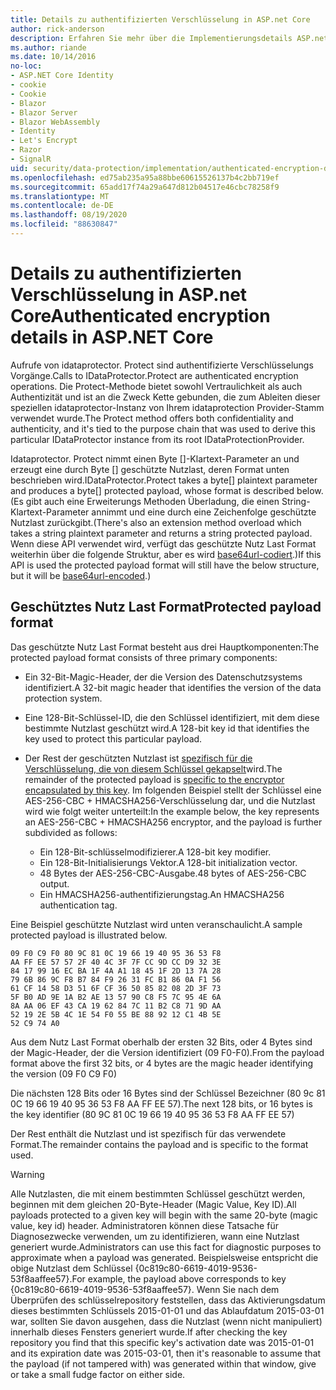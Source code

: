 ```yaml
---
title: Details zu authentifizierten Verschlüsselung in ASP.net Core
author: rick-anderson
description: Erfahren Sie mehr über die Implementierungsdetails ASP.net Core authentifizierte Verschlüsselung für den Datenschutz.
ms.author: riande
ms.date: 10/14/2016
no-loc:
- ASP.NET Core Identity
- cookie
- Cookie
- Blazor
- Blazor Server
- Blazor WebAssembly
- Identity
- Let's Encrypt
- Razor
- SignalR
uid: security/data-protection/implementation/authenticated-encryption-details
ms.openlocfilehash: ed75ab235a95a88bbe60615526137b4c2bb719ef
ms.sourcegitcommit: 65add17f74a29a647d812b04517e46cbc78258f9
ms.translationtype: MT
ms.contentlocale: de-DE
ms.lasthandoff: 08/19/2020
ms.locfileid: "88630847"
---
```

# <a name="authenticated-encryption-details-in-aspnet-core"></a><span data-ttu-id="6a942-103">Details zu authentifizierten Verschlüsselung in ASP.net Core</span><span class="sxs-lookup"><span data-stu-id="6a942-103">Authenticated encryption details in ASP.NET Core</span></span>

<a name="data-protection-implementation-authenticated-encryption-details"></a>

<span data-ttu-id="6a942-104">Aufrufe von idataprotector. Protect sind authentifizierte Verschlüsselungs Vorgänge.</span><span class="sxs-lookup"><span data-stu-id="6a942-104">Calls to IDataProtector.Protect are authenticated encryption operations.</span></span> <span data-ttu-id="6a942-105">Die Protect-Methode bietet sowohl Vertraulichkeit als auch Authentizität und ist an die Zweck Kette gebunden, die zum Ableiten dieser speziellen idataprotector-Instanz von Ihrem idataprotection Provider-Stamm verwendet wurde.</span><span class="sxs-lookup"><span data-stu-id="6a942-105">The Protect method offers both confidentiality and authenticity, and it's tied to the purpose chain that was used to derive this particular IDataProtector instance from its root IDataProtectionProvider.</span></span>

<span data-ttu-id="6a942-106">Idataprotector. Protect nimmt einen Byte []-Klartext-Parameter an und erzeugt eine durch Byte [] geschützte Nutzlast, deren Format unten beschrieben wird.</span><span class="sxs-lookup"><span data-stu-id="6a942-106">IDataProtector.Protect takes a byte[] plaintext parameter and produces a byte[] protected payload, whose format is described below.</span></span> <span data-ttu-id="6a942-107">(Es gibt auch eine Erweiterungs Methoden Überladung, die einen String-Klartext-Parameter annimmt und eine durch eine Zeichenfolge geschützte Nutzlast zurückgibt.</span><span class="sxs-lookup"><span data-stu-id="6a942-107">(There's also an extension method overload which takes a string plaintext parameter and returns a string protected payload.</span></span> <span data-ttu-id="6a942-108">Wenn diese API verwendet wird, verfügt das geschützte Nutz Last Format weiterhin über die folgende Struktur, aber es wird [base64url-codiert](https://tools.ietf.org/html/rfc4648#section-5).)</span><span class="sxs-lookup"><span data-stu-id="6a942-108">If this API is used the protected payload format will still have the below structure, but it will be [base64url-encoded](https://tools.ietf.org/html/rfc4648#section-5).)</span></span>

## <a name="protected-payload-format"></a><span data-ttu-id="6a942-109">Geschütztes Nutz Last Format</span><span class="sxs-lookup"><span data-stu-id="6a942-109">Protected payload format</span></span>

<span data-ttu-id="6a942-110">Das geschützte Nutz Last Format besteht aus drei Hauptkomponenten:</span><span class="sxs-lookup"><span data-stu-id="6a942-110">The protected payload format consists of three primary components:</span></span>

* <span data-ttu-id="6a942-111">Ein 32-Bit-Magic-Header, der die Version des Datenschutzsystems identifiziert.</span><span class="sxs-lookup"><span data-stu-id="6a942-111">A 32-bit magic header that identifies the version of the data protection system.</span></span>

* <span data-ttu-id="6a942-112">Eine 128-Bit-Schlüssel-ID, die den Schlüssel identifiziert, mit dem diese bestimmte Nutzlast geschützt wird.</span><span class="sxs-lookup"><span data-stu-id="6a942-112">A 128-bit key id that identifies the key used to protect this particular payload.</span></span>

* <span data-ttu-id="6a942-113">Der Rest der geschützten Nutzlast ist [spezifisch für die Verschlüsselung, die von diesem Schlüssel gekapselt](xref:security/data-protection/implementation/subkeyderivation#data-protection-implementation-subkey-derivation)wird.</span><span class="sxs-lookup"><span data-stu-id="6a942-113">The remainder of the protected payload is [specific to the encryptor encapsulated by this key](xref:security/data-protection/implementation/subkeyderivation#data-protection-implementation-subkey-derivation).</span></span> <span data-ttu-id="6a942-114">Im folgenden Beispiel stellt der Schlüssel eine AES-256-CBC + HMACSHA256-Verschlüsselung dar, und die Nutzlast wird wie folgt weiter unterteilt:</span><span class="sxs-lookup"><span data-stu-id="6a942-114">In the example below, the key represents an AES-256-CBC + HMACSHA256 encryptor, and the payload is further subdivided as follows:</span></span>
  * <span data-ttu-id="6a942-115">Ein 128-Bit-schlüsselmodifizierer.</span><span class="sxs-lookup"><span data-stu-id="6a942-115">A 128-bit key modifier.</span></span>
  * <span data-ttu-id="6a942-116">Ein 128-Bit-Initialisierungs Vektor.</span><span class="sxs-lookup"><span data-stu-id="6a942-116">A 128-bit initialization vector.</span></span>
  * <span data-ttu-id="6a942-117">48 Bytes der AES-256-CBC-Ausgabe.</span><span class="sxs-lookup"><span data-stu-id="6a942-117">48 bytes of AES-256-CBC output.</span></span>
  * <span data-ttu-id="6a942-118">Ein HMACSHA256-authentifizierungstag.</span><span class="sxs-lookup"><span data-stu-id="6a942-118">An HMACSHA256 authentication tag.</span></span>

<span data-ttu-id="6a942-119">Eine Beispiel geschützte Nutzlast wird unten veranschaulicht.</span><span class="sxs-lookup"><span data-stu-id="6a942-119">A sample protected payload is illustrated below.</span></span>

```
09 F0 C9 F0 80 9C 81 0C 19 66 19 40 95 36 53 F8
AA FF EE 57 57 2F 40 4C 3F 7F CC 9D CC D9 32 3E
84 17 99 16 EC BA 1F 4A A1 18 45 1F 2D 13 7A 28
79 6B 86 9C F8 B7 84 F9 26 31 FC B1 86 0A F1 56
61 CF 14 58 D3 51 6F CF 36 50 85 82 08 2D 3F 73
5F B0 AD 9E 1A B2 AE 13 57 90 C8 F5 7C 95 4E 6A
8A AA 06 EF 43 CA 19 62 84 7C 11 B2 C8 71 9D AA
52 19 2E 5B 4C 1E 54 F0 55 BE 88 92 12 C1 4B 5E
52 C9 74 A0
```

<span data-ttu-id="6a942-120">Aus dem Nutz Last Format oberhalb der ersten 32 Bits, oder 4 Bytes sind der Magic-Header, der die Version identifiziert (09 F0-F0).</span><span class="sxs-lookup"><span data-stu-id="6a942-120">From the payload format above the first 32 bits, or 4 bytes are the magic header identifying the version (09 F0 C9 F0)</span></span>

<span data-ttu-id="6a942-121">Die nächsten 128 Bits oder 16 Bytes sind der Schlüssel Bezeichner (80 9c 81 0C 19 66 19 40 95 36 53 F8 AA FF EE 57).</span><span class="sxs-lookup"><span data-stu-id="6a942-121">The next 128 bits, or 16 bytes is the key identifier (80 9C 81 0C 19 66 19 40 95 36 53 F8 AA FF EE 57)</span></span>

<span data-ttu-id="6a942-122">Der Rest enthält die Nutzlast und ist spezifisch für das verwendete Format.</span><span class="sxs-lookup"><span data-stu-id="6a942-122">The remainder contains the payload and is specific to the format used.</span></span>

> [!WARNING]
> <span data-ttu-id="6a942-123">Alle Nutzlasten, die mit einem bestimmten Schlüssel geschützt werden, beginnen mit dem gleichen 20-Byte-Header (Magic Value, Key ID).</span><span class="sxs-lookup"><span data-stu-id="6a942-123">All payloads protected to a given key will begin with the same 20-byte (magic value, key id) header.</span></span> <span data-ttu-id="6a942-124">Administratoren können diese Tatsache für Diagnosezwecke verwenden, um zu identifizieren, wann eine Nutzlast generiert wurde.</span><span class="sxs-lookup"><span data-stu-id="6a942-124">Administrators can use this fact for diagnostic purposes to approximate when a payload was generated.</span></span> <span data-ttu-id="6a942-125">Beispielsweise entspricht die obige Nutzlast dem Schlüssel {0c819c80-6619-4019-9536-53f8aaffee57}.</span><span class="sxs-lookup"><span data-stu-id="6a942-125">For example, the payload above corresponds to key {0c819c80-6619-4019-9536-53f8aaffee57}.</span></span> <span data-ttu-id="6a942-126">Wenn Sie nach dem Überprüfen des schlüsselrepository feststellen, dass das Aktivierungsdatum dieses bestimmten Schlüssels 2015-01-01 und das Ablaufdatum 2015-03-01 war, sollten Sie davon ausgehen, dass die Nutzlast (wenn nicht manipuliert) innerhalb dieses Fensters generiert wurde.</span><span class="sxs-lookup"><span data-stu-id="6a942-126">If after checking the key repository you find that this specific key's activation date was 2015-01-01 and its expiration date was 2015-03-01, then it's reasonable to assume that the payload (if not tampered with) was generated within that window, give or take a small fudge factor on either side.</span></span>
